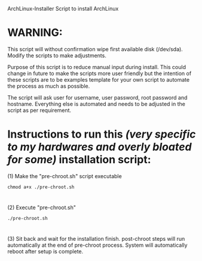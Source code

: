 ArchLinux-Installer
Script to install ArchLinux

#
# WARNING:
This script will without confirmation wipe first available disk (/dev/sda). Modify the scripts to make adjustments.

Purpose of this script is to reduce manual input during install. This could change in future to make the scripts more user friendly but the intention of these scripts are to be examples template for your own script to automate the process as much as possible.


The script will ask user for username, user password, root password and hostname. Everything else is automated and needs to be adjusted in the script as per requirement.

#
# Instructions to run this *(very specific to my hardwares and overly bloated for some)* installation script:


(1) Make the "pre-chroot.sh" script executable

    chmod a+x ./pre-chroot.sh
#
(2) Execute "pre-chroot.sh"

    ./pre-chroot.sh
#
(3) Sit back and wait for the installation finish. post-chroot steps will run automatically at the end of pre-chroot process. System will automatically reboot after setup is complete.
